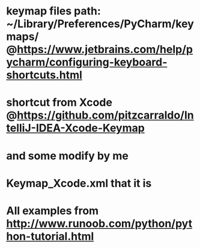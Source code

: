 # keymap files path: ~/Library/Preferences/PyCharm<xx>/keymaps/ @https://www.jetbrains.com/help/pycharm/configuring-keyboard-shortcuts.html
# shortcut from Xcode @https://github.com/pitzcarraldo/IntelliJ-IDEA-Xcode-Keymap
# and some modify by me
# Keymap_Xcode.xml that it is
# 
# All examples from http://www.runoob.com/python/python-tutorial.html
